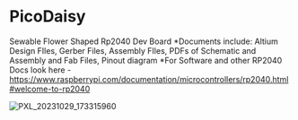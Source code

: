 # PicoDaisy
Sewable Flower Shaped Rp2040 Dev Board
*Documents include: Altium Design FIles, Gerber Files, Assembly FIles, PDFs of Schematic and Assembly and Fab Files, Pinout diagram
*For Software and other RP2040 Docs look here - https://www.raspberrypi.com/documentation/microcontrollers/rp2040.html#welcome-to-rp2040

![PXL_20231029_173315960](https://github.com/ayesha-sparkletronics/PicoDaisy/assets/144564184/c5c1faba-7c3d-47cd-b603-f27ee23e009b)

